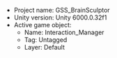 <!-- UNITY CODE ASSIST INSTRUCTIONS START -->
- Project name: GSS_BrainSculptor
- Unity version: Unity 6000.0.32f1
- Active game object:
  - Name: Interaction_Manager
  - Tag: Untagged
  - Layer: Default
<!-- UNITY CODE ASSIST INSTRUCTIONS END -->